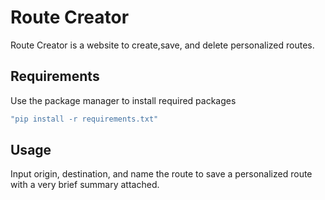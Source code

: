 # Route Creator
Route Creator is a website to create,save, and delete personalized routes.

## Requirements
Use the package manager to install required packages
```bash
"pip install -r requirements.txt"
```

## Usage
Input origin, destination, and name the route to save a personalized route with a very brief summary attached.

